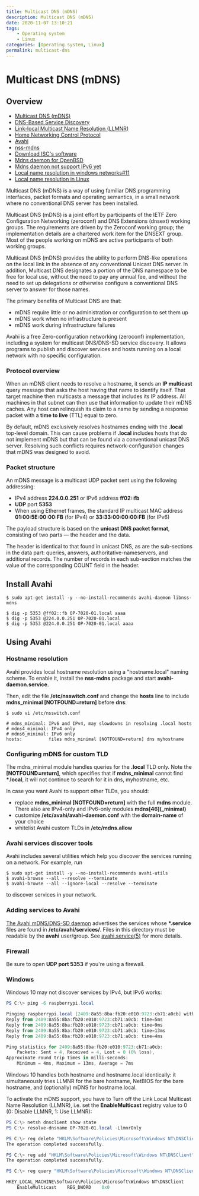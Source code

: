 ```yaml
---
title: Multicast DNS (mDNS)
description: Multicast DNS (mDNS)
date: 2020-11-07 13:10:21
tags:
    - Operating system
    - Linux
categories: [Operating system, Linux]
permalink: multicast-dns
---
```


# Multicast DNS (mDNS)

## Overview

- [Multicast DNS (mDNS)](https://tools.ietf.org/html/rfc6762)
- [DNS-Based Service Discovery](https://tools.ietf.org/html/rfc6763)
- [Link-local Multicast Name Resolution (LLMNR)](https://tools.ietf.org/html/rfc4795)
- [Home Networking Control Protocol](https://tools.ietf.org/html/rfc7788)
- [Avahi](https://avahi.org/)
- [nss-mdns](https://github.com/lathiat/nss-mdns)
- [Download ISC's software](https://www.isc.org/download/)
- [Mdns daemon for OpenBSD](https://github.com/haesbaert/mdnsd)
- [Mdns daemon not support IPv6 yet](https://github.com/haesbaert/mdnsd/issues/4)
- [Local name resolution in windows networks#11](https://www.slideshare.net/MenandMice/part-2-local-name-resolution-in-windows-networks)
- [Local name resolution in Linux](https://www.slideshare.net/MenandMice/part-3-local-name-resolution-in-linux-freebsd-and-macosios)

Multicast DNS (mDNS) is a way of using familiar DNS programming interfaces, packet formats and operating semantics, in a small network where no conventional DNS server has been installed.

Multicast DNS (mDNS) is a joint effort by participants of the IETF Zero Configuration Networking (zeroconf) and DNS Extensions (dnsext) working groups. The requirements are driven by the Zeroconf working group; the implementation details are a chartered work item for the DNSEXT group. Most of the people working on mDNS are active participants of both working groups.

Multicast DNS (mDNS) provides the ability to perform DNS-like operations on the local link in the absence of any conventional Unicast DNS server. In addition, Multicast DNS designates a portion of the DNS namespace to be free for local use, without the need to pay any annual fee, and without the need to set up delegations or otherwise configure a conventional DNS server to answer for those names.

The primary benefits of Multicast DNS are that:

-   mDNS require little or no administration or configuration to set them up
-   mDNS work when no infrastructure is present
-   mDNS work during infrastructure failures

Avahi is a free Zero-configuration networking (zeroconf) implementation, including a system for multicast DNS/DNS-SD service discovery. It allows programs to publish and discover services and hosts running on a local network with no specific configuration.

### Protocol overview

When an mDNS client needs to resolve a hostname, it sends an **IP multicast** query message that asks the host having that name to identify itself. That target machine then multicasts a message that includes its IP address. All machines in that subnet can then use that information to update their mDNS caches. Any host can relinquish its claim to a name by sending a response packet with a **time to live** (TTL) equal to zero.

By default, mDNS exclusively resolves hostnames ending with the **.local** top-level domain. This can cause problems if **.local** includes hosts that do not implement mDNS but that can be found via a conventional unicast DNS server. Resolving such conflicts requires network-configuration changes that mDNS was designed to avoid.

### Packet structure

An mDNS message is a multicast UDP packet sent using the following addressing:

-   IPv4 address **224.0.0.251** or IPv6 address **ff02::fb**
-   **UDP** port **5353**
-   When using Ethernet frames, the standard IP multicast MAC address **01:00:5E:00:00:FB** (for IPv4) or **33:33:00:00:00:FB** (for IPv6)

The payload structure is based on the **unicast DNS packet format**, consisting of two parts — the header and the data.

The header is identical to that found in unicast DNS, as are the sub-sections in the data part: queries, answers, authoritative-nameservers, and additional records. The number of records in each sub-section matches the value of the corresponding COUNT field in the header.

## Install Avahi

```shell
$ sudo apt-get install -y --no-install-recommends avahi-daemon libnss-mdns

$ dig -p 5353 @ff02::fb OP-7020-01.local aaaa
$ dig -p 5353 @224.0.0.251 OP-7020-01.local
$ dig -p 5353 @224.0.0.251 OP-7020-01.local aaaa
```

## Using Avahi

### Hostname resolution

Avahi provides local hostname resolution using a "hostname.local" naming scheme. To enable it, install the **nss-mdns** package and start **avahi-daemon.service**.

Then, edit the file **/etc/nsswitch.conf** and change the **hosts** line to include **mdns_minimal [NOTFOUND=return]** before **dns**:

```shell
$ sudo vi /etc/nsswitch.conf

# mdns_minimal: IPv6 and IPv4, may slowdowns in resolving .local hosts
# mdns4_minimal: IPv4 only
# mdns6_minimal: IPv6 only
hosts:          files mdns_minimal [NOTFOUND=return] dns myhostname
```

### Configuring mDNS for custom TLD

The mdns_minimal module handles queries for the **.local** TLD only. Note the **[NOTFOUND=return]**, which specifies that if **mdns_minimal** cannot find **\*.local**, it will not continue to search for it in dns, myhostname, etc.

In case you want Avahi to support other TLDs, you should:

-   replace **mdns_minimal [NOTFOUND=return]** with the full **mdns** module. There also are IPv4-only and IPv6-only modules **mdns[46]\(\_minimal\)**
-   customize **/etc/avahi/avahi-daemon.conf** with the **domain-name** of your choice
-   whitelist Avahi custom TLDs in **/etc/mdns.allow**

### Avahi services discover tools

Avahi includes several utilities which help you discover the services running on a network. For example, run

```shell
$ sudo apt-get install -y --no-install-recommends avahi-utils
$ avahi-browse --all --resolve --terminate
$ avahi-browse --all --ignore-local --resolve --terminate
```

to discover services in your network.

### Adding services to Avahi

[The Avahi mDNS/DNS-SD daemon](https://www.freebsd.org/cgi/man.cgi?query=avahi-daemon) advertises the services whose **\*.service** files are found in **/etc/avahi/services/**. Files in this directory must be readable by the **avahi** user/group. See [avahi.service(5)](https://www.freebsd.org/cgi/man.cgi?query=avahi.service) for more details.

### Firewall

Be sure to open **UDP port 5353** if you're using a firewall.

### Windows

Windows 10 may not discover services by IPv4, but IPv6 works:

```powershell
PS C:\> ping -6 raspberrypi.local

Pinging raspberrypi.local [2409:8a55:8ba:fb20:e010:9723:cb71:a0cb] with 32 bytes of data:
Reply from 2409:8a55:8ba:fb20:e010:9723:cb71:a0cb: time=5ms
Reply from 2409:8a55:8ba:fb20:e010:9723:cb71:a0cb: time=9ms
Reply from 2409:8a55:8ba:fb20:e010:9723:cb71:a0cb: time=13ms
Reply from 2409:8a55:8ba:fb20:e010:9723:cb71:a0cb: time=4ms

Ping statistics for 2409:8a55:8ba:fb20:e010:9723:cb71:a0cb:
    Packets: Sent = 4, Received = 4, Lost = 0 (0% loss),
Approximate round trip times in milli-seconds:
    Minimum = 4ms, Maximum = 13ms, Average = 7ms
```

Windows 10 handles both hostname and hostname.local identically: it simultaneously tries LLMNR for the bare hostname, NetBIOS for the bare hostname, and (optionally) mDNS for hostname.local.

To activate the mDNS support, you have to Turn off the Link Local Multicast Name Resolution (LLMNR), i.e. set the **EnableMulticast** registry value to 0 (0: Disable LLMNR, 1: Use LLMNR):

```powershell
PS C:\> netsh dnsclient show state
PS C:\> resolve-dnsname OP-7020-01.local -LlmnrOnly

PS C:\> reg delete "HKLM\Software\Policies\Microsoft\Windows NT\DNSClient" /v EnableMulticast /f
The operation completed successfully.

PS C:\> reg add "HKLM\Software\Policies\Microsoft\Windows NT\DNSClient" /v EnableMulticast /t REG_DWORD /d 0 /f
The operation completed successfully.

PS C:\> reg query "HKLM\Software\Policies\Microsoft\Windows NT\DNSClient"

HKEY_LOCAL_MACHINE\Software\Policies\Microsoft\Windows NT\DNSClient
    EnableMulticast    REG_DWORD    0x0
```
